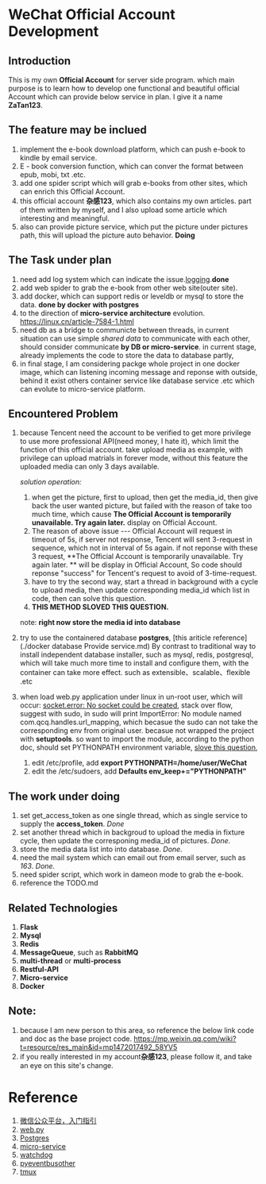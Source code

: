 # WeChat Official Account Development
## Introduction

This is my own **Official Account** for server side program. which main purpose is to learn how to develop one functional and beautiful official Account which can provide below service in plan. I give it a name **ZaTan123**.

## The feature may be inclued

1. implement the e-book download platform, which can push e-book to kindle by email service.
2. E - book conversion function, which can conver the format between epub, mobi, txt .etc.
3. add one spider script which will grab e-books from other sites, which can enrich this Official Account.
4. this official account **杂感123**, which also contains my own articles. part of them written by myself, and I also upload some article which interesting and meaningful.
5. also can provide picture service, which put the picture under pictures path, this will upload the picture auto behavior. **Doing**

## The Task under plan

1. need add log system which can indicate the issue.[logging](https://www.cnblogs.com/yyds/p/6901864.html).**done**
2. add web spider to grab the e-book from other web site(outer site).
3. add docker, which can support redis or leveldb or mysql to store the data. **done by docker with postgres**
4. to the direction of **micro-service architecture** evolution. https://linux.cn/article-7584-1.html
5. need db as a bridge to communicte between threads, in current situation can use simple *shared data* to communicate with each other, should consider communicate **by DB or micro-service**.  in current stage, already implements the code to store the data to database partly,
6. in final stage, I am considering packge whole project in one docker image, which can listening incoming message and reponse with outside, behind it exist others container service like database service .etc which can evolute to micro-service platform.

## Encountered Problem
1. because Tencent need the account to be verified to get more privilege to use more professional API(need money, I hate it), which limit the function of this official account. take upload media as example, with privilege can upload matrials in forever mode, without this feature the uploaded media can only 3 days available.

   *solution operation:*

   1. when get the picture, first to upload, then get the media_id, then give back the user wanted picture, but failed with the reason of take too much time, which cause **The Official Account is temporarily unavailable. Try again later.** display on Official Account.
   2. The reason of above issue --- Official Account will request in timeout of 5s, if server not response, Tencent will sent 3-request in sequence, which not in interval of 5s again. if not reponse with these 3 request, **The Official Account is temporarily unavailable. Try again later. ** will be display in Official Account, So code should reponse "success" for Tencent's request to avoid of 3-time-request.
   3. have to try the second way, start a thread in background with a cycle to upload media, then update corresponding media_id which list in code, then can solve this question.
   4. **THIS METHOD SLOVED THIS QUESTION.**

   note: **right now store the media id into database**

2. try to use the containered database **postgres**, [this ariticle reference](./docker database Provide service.md) By contrast to traditional way to install independent database installer, such as mysql, redis, postgresql, which will take much more time to install and configure them, with the container can take more effect. such as extensible、scalable、flexible .etc

3. when load web.py application under linux in un-root user, which will occur: [socket.error: No socket could be created](https://stackoverflow.com/questions/8115330/why-wont-web-py-let-me-run-a-server-on-port-80), stack over flow, suggest with sudo, in sudo will print ImportError: No module named com.qcq.handles.url_mapping, which becasue the sudo can not take the corresponding env from original user.
becasue not wrapped the project with **setuptools**. so want to import the module, according to the python doc, should set PYTHONPATH environment variable, [slove this question](http://ghoulich.xninja.org/2017/05/09/how-to-find-env-variables-when-exec-sudo-commands/),

    1. edit /etc/profile, add **export PYTHONPATH=/home/user/WeChat**
    2. edit the /etc/sudoers, add **Defaults env_keep+="PYTHONPATH"**

## The work under doing

1. set get_access_token as one single thread, which as single service to supply the **access_token**. *Done*
2. set another thread which in backgroud to upload the media in fixture cycle, then update the corresponing media_id of pictures. *Done*.
3. store the media data list into into database. *Done.*
4. need the mail system which can email out from email server, such as *163*. *Done.*
5. need spider script, which work in dameon mode to grab the e-book.
6. reference the TODO.md

## Related Technologies

1. **Flask**
2. **Mysql**
3. **Redis**
4. **MessageQueue**, such as **RabbitMQ**
5. **multi-thread** or **multi-process**
6. **Restful-API**
7. **Micro-service**
8. **Docker**

## Note:

1. because I am new person to this area, so reference the below link code and doc as the base project code.
   https://mp.weixin.qq.com/wiki?t=resource/res_main&id=mp1472017492_58YV5
2. if you really interested in my account**杂感123**, please follow it, and take an eye on this site's change.

# Reference

1. [微信公众平台，入门指引](https://mp.weixin.qq.com/wiki?t=resource/res_main&id=mp1472017492_58YV5)
2. [web.py](http://webpy.org/)
3. [Postgres](https://hub.docker.com/_/postgres/)
4. [micro-service](https://linux.cn/article-7584-1.html)
5. [watchdog](https://pypi.org/project/watchdog/)
6. [pyeventbus](https://github.com/n89nanda/pyeventbus)[other](https://pypi.org/project/pyeventbus/0.5/)
7. [tmux](https://segmentfault.com/a/1190000007427965)